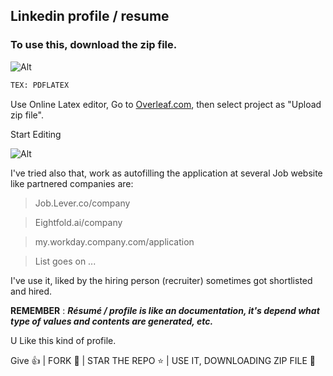 ## Linkedin profile / resume

### To use this, download the zip file.

![Alt ](zipfile)


```txt
TEX: PDFLATEX
```

Use Online Latex editor, Go to [Overleaf.com](https://www.overleaf.com/), then select project as "Upload zip file".

Start Editing

![Alt ](mainpdf)



I've tried also that, work as autofilling the application at several Job website like partnered companies are:

> Job.Lever.co/company

> Eightfold.ai/company

> my.workday.company.com/application

> List goes on ...


I've use it, liked by the hiring person (recruiter) sometimes got shortlisted and hired.

**REMEMBER** : ***Résumé / profile is like an documentation, it's depend what type of values and contents are generated, etc.***

U Like this kind of profile.

Give 👍 | FORK 🔗 | STAR THE REPO ⭐ | USE IT, DOWNLOADING ZIP FILE 📁